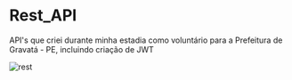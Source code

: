 # Rest_API

API's que criei durante minha estadia como voluntário para a Prefeitura de Gravatá - PE, incluindo criação de JWT




![rest](https://user-images.githubusercontent.com/107968321/183760008-230cea17-fea6-4a86-91fb-bbd41f8a622d.png)
